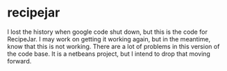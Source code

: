 # recipejar
I lost the history when google code shut down, but this is the code for RecipeJar.  I may work on getting it working again, but in the meantime, know that this is not working.  There are a lot of problems in this version of the code base.  It is a netbeans project, but I intend to drop that moving forward.
